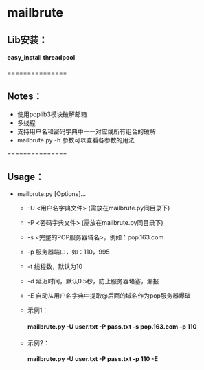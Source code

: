 ﻿# mailbrute

## Lib安装：

####     easy_install threadpool

===============
## Notes：

* 使用poplib3模块破解邮箱
* 多线程
* 支持用户名和密码字典中一一对应或所有组合的破解
* mailbrute.py -h 参数可以查看各参数的用法

===============
## Usage：

* mailbrute.py [Options]...
	* -U  <用户名字典文件> (需放在mailbrute.py同目录下)
	* -P  <密码字典文件>   (需放在mailbrute.py同目录下)
	* -s  <完整的POP服务器域名>，例如：pop.163.com
	* -p  服务器端口，如：110，995
	* -t  线程数，默认为10
	* -d  延迟时间，默认0.5秒，防止服务器堵塞，漏报
	* -E  自动从用户名字典中提取@后面的域名作为pop服务器爆破
	* 示例1：

		#### mailbrute.py -U user.txt -P pass.txt -s pop.163.com -p 110
	* 示例2：

		#### mailbrute.py -U user.txt -P pass.txt -p 110 -E 

